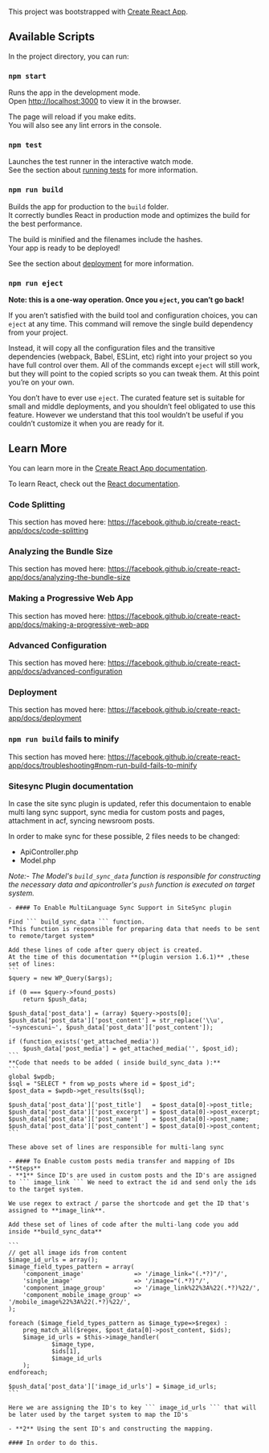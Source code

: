 This project was bootstrapped with [Create React App](https://github.com/facebook/create-react-app).

## Available Scripts

In the project directory, you can run:

### `npm start`

Runs the app in the development mode.<br />
Open [http://localhost:3000](http://localhost:3000) to view it in the browser.

The page will reload if you make edits.<br />
You will also see any lint errors in the console.

### `npm test`

Launches the test runner in the interactive watch mode.<br />
See the section about [running tests](https://facebook.github.io/create-react-app/docs/running-tests) for more information.

### `npm run build`

Builds the app for production to the `build` folder.<br />
It correctly bundles React in production mode and optimizes the build for the best performance.

The build is minified and the filenames include the hashes.<br />
Your app is ready to be deployed!

See the section about [deployment](https://facebook.github.io/create-react-app/docs/deployment) for more information.

### `npm run eject`

**Note: this is a one-way operation. Once you `eject`, you can’t go back!**

If you aren’t satisfied with the build tool and configuration choices, you can `eject` at any time. This command will remove the single build dependency from your project.

Instead, it will copy all the configuration files and the transitive dependencies (webpack, Babel, ESLint, etc) right into your project so you have full control over them. All of the commands except `eject` will still work, but they will point to the copied scripts so you can tweak them. At this point you’re on your own.

You don’t have to ever use `eject`. The curated feature set is suitable for small and middle deployments, and you shouldn’t feel obligated to use this feature. However we understand that this tool wouldn’t be useful if you couldn’t customize it when you are ready for it.

## Learn More

You can learn more in the [Create React App documentation](https://facebook.github.io/create-react-app/docs/getting-started).

To learn React, check out the [React documentation](https://reactjs.org/).

### Code Splitting

This section has moved here: https://facebook.github.io/create-react-app/docs/code-splitting

### Analyzing the Bundle Size

This section has moved here: https://facebook.github.io/create-react-app/docs/analyzing-the-bundle-size

### Making a Progressive Web App

This section has moved here: https://facebook.github.io/create-react-app/docs/making-a-progressive-web-app

### Advanced Configuration

This section has moved here: https://facebook.github.io/create-react-app/docs/advanced-configuration

### Deployment

This section has moved here: https://facebook.github.io/create-react-app/docs/deployment

### `npm run build` fails to minify

This section has moved here: https://facebook.github.io/create-react-app/docs/troubleshooting#npm-run-build-fails-to-minify

 ### Sitesync Plugin documentation

In case the site sync plugin is updated, refer this documentaion to enable multi lang sync 
support, sync media for custom posts and pages, attachment in acf, syncing newsroom posts.

In order to make sync for these possible, 2 files needs to be changed:
- ApiController.php
- Model.php

*Note:- The Model's ``` build_sync_data ``` function is responsible for constructing the necessary data and apicontroller's ``` push ``` function is executed on target system.*

    - #### To Enable MultiLanguage Sync Support in SiteSync plugin

    Find ``` build_sync_data ``` function. 
    *This function is responsible for preparing data that needs to be sent to remote/target system*
    
    Add these lines of code after query object is created.
    At the time of this documentation **(plugin version 1.6.1)** ,these set of lines:
    ```
    $query = new WP_Query($args);

    if (0 === $query->found_posts)
        return $push_data;

    $push_data['post_data'] = (array) $query->posts[0];
    $push_data['post_data']['post_content'] = str_replace('\\u', '~syncescuni~', $push_data['post_data']['post_content']);

    if (function_exists('get_attached_media'))
        $push_data['post_media'] = get_attached_media('', $post_id);
    ```
    **Code that needs to be added ( inside build_sync_data ):**
    ```
    global $wpdb;
    $sql = "SELECT * from wp_posts where id = $post_id";
    $post_data = $wpdb->get_results($sql);

    $push_data['post_data']['post_title']   = $post_data[0]->post_title;
    $push_data['post_data']['post_excerpt'] = $post_data[0]->post_excerpt;
    $push_data['post_data']['post_name']    = $post_data[0]->post_name;
    $push_data['post_data']['post_content'] = $post_data[0]->post_content;
    ```

    These above set of lines are responsible for multi-lang sync

    - #### To Enable custom posts media transfer and mapping of IDs
    **Steps**
    - **1** Since ID's are used in custom posts and the ID's are assigned to ``` image_link ``` We need to extract the id and send only the ids to the target system.

    We use regex to extract / parse the shortcode and get the ID that's assigned to **image_link**.

    Add these set of lines of code after the multi-lang code you add inside **build_sync_data**

    ```
    // get all image ids from content
    $image_id_urls = array();
    $image_field_types_pattern = array(
        'component_image'              => '/image_link="(.*?)"/',
        'single_image'                 => '/image="(.*?)"/',
        'component_image_group'        => '/image_link%22%3A%22(.*?)%22/',
        'component_mobile_image_group' => '/mobile_image%22%3A%22(.*?)%22/',
    );

    foreach ($image_field_types_pattern as $image_type=>$regex) :
        preg_match_all($regex, $post_data[0]->post_content, $ids);
        $image_id_urls = $this->image_handler(
                $image_type,
                $ids[1],
                $image_id_urls
        );
    endforeach;

    $push_data['post_data']['image_id_urls'] = $image_id_urls;
    ```

    Here we are assigning the ID's to key ``` image_id_urls ``` that will be later used by the target system to map the ID's

    - **2** Using the sent ID's and constructing the mapping.

    #### In order to do this.       